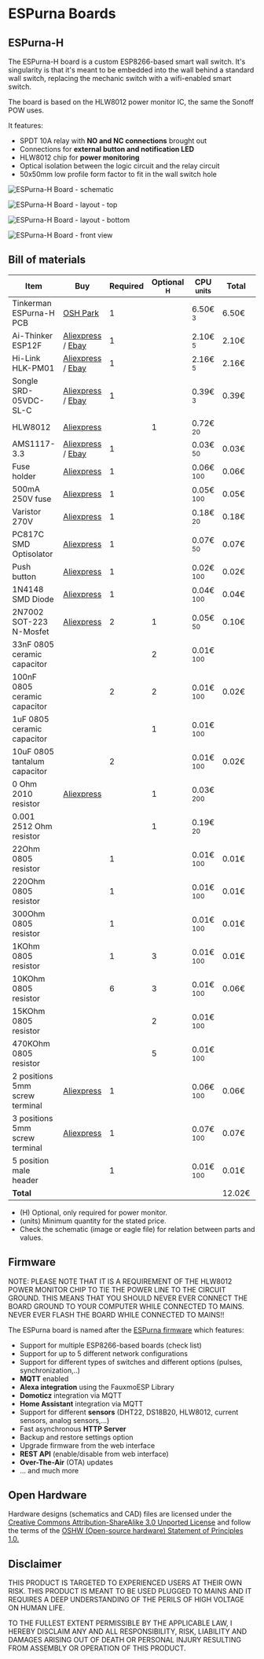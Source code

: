 # ESPurna Boards

## ESPurna-H

The ESPurna-H board is a custom ESP8266-based smart wall switch. It's singularity is that it's meant to be embedded into the wall behind a standard wall switch, replacing the mechanic switch with a wifi-enabled smart switch.

The board is based on the HLW8012 power monitor IC, the same the Sonoff POW uses.

It features:

* SPDT 10A relay with **NO and NC connections** brought out
* Connections for **external button and notification LED**
* HLW8012 chip for **power monitoring**
* Optical isolation between the logic circuit and the relay circuit
* 50x50mm low profile form factor to fit in the wall switch hole

![ESPurna-H Board - schematic](/images/espurna_h.schematic.v0.6.png)

![ESPurna-H Board - layout - top](/images/espurna_h.render-top.v0.6.png)

![ESPurna-H Board - layout - bottom](/images/espurna_h.render-bottom.v0.6.png)

![ESPurna-H Board - front view](/images/20170327_233327s.jpg)

## Bill of materials

|Item|Buy|Required|Optional <sup>H</sup>|CPU <sup>units</sup>|Total|Total <sup>H</sup>|
|---|---|---|---|---|---|---|
|Tinkerman ESPurna-H PCB|[OSH Park](https://oshpark.com/shared_projects/CrcD9Wsy)|1||6.50€ <sup>3</sup>|6.50€||
|Ai-Thinker ESP12F|[Aliexpress](http://s.click.aliexpress.com/e/mUZjemI) / [Ebay](https://rover.ebay.com/rover/1/711-53200-19255-0/1?icep_id=114&ipn=icep&toolid=20004&campid=5338044841&mpre=http%3A%2F%2Fwww.ebay.com%2Fitm%2FESP8266-Remote-Serial-Port-WIFI-Transceiver-Wireless-Module-Esp-12F-AP-STA-%2F272408386985%3Fhash%3Ditem3f6cce1da9%3Ag%3ArywAAOSwZJBX-7RV)|1||2.10€ <sup>5</sup>|2.10€||
|Hi-Link HLK-PM01|[Aliexpress](http://s.click.aliexpress.com/e/yzVBurN) / [Ebay](https://rover.ebay.com/rover/1/711-53200-19255-0/1?icep_id=114&ipn=icep&toolid=20004&campid=5338044841&mpre=http%3A%2F%2Fwww.ebay.com%2Fitm%2FHousehold-Switch-Hlk-Pm01-Ac-Dc-220V-To-5V-Step-Down-Power-Supply-Module-New-I-F-%2F262910032033%3Fhash%3Ditem3d36a8b8a1%3Ag%3A8gwAAOSwal5YH5sM)|1||2.16€ <sup>5</sup>|2.16€||
|Songle SRD-05VDC-SL-C|[Aliexpress](http://s.click.aliexpress.com/e/6Au7qf2) / [Ebay](https://rover.ebay.com/rover/1/711-53200-19255-0/1?icep_id=114&ipn=icep&toolid=20004&campid=5338044841&mpre=http%3A%2F%2Fwww.ebay.com%2Fitm%2F1pcs-SRD-05VDC-SL-C-5V-DC-SONGLE-Power-Relay-SRD-05VDC-SL-C-PCB-Type-%2F262148054761%3Fhash%3Ditem3d093ddee9%3Ag%3A9VEAAOxykVNRq~7c)|1||0.39€ <sup>3</sup>|0.39€||
|HLW8012|[Aliexpress](http://s.click.aliexpress.com/e/Fq7URjq)||1|0.72€ <sup>20</sup>||0.72€|
|AMS1117-3.3|[Aliexpress](http://s.click.aliexpress.com/e/uj6iuNv) / [Ebay](https://rover.ebay.com/rover/1/711-53200-19255-0/1?icep_id=114&ipn=icep&toolid=20004&campid=5338044841&mpre=http%3A%2F%2Fwww.ebay.com%2Fitm%2FNew-10pcs-AMS1117-LM1117-3-3V-1A-SOT-223-Voltage-Regulator-NT00206-Ship-Today-%2F112049991237%3Fhash%3Ditem1a16b32e45%3Ag%3AqV8AAOSw14xWNwXc)|1||0.03€ <sup>50</sup>|0.03€||
|Fuse holder|[Aliexpress](http://s.click.aliexpress.com/e/uBMfQzR)|1||0.06€ <sup>100</sup>|0.06€||
|500mA 250V fuse|[Aliexpress](http://s.click.aliexpress.com/e/Rj2jYB6)|1||0.05€ <sup>100</sup>|0.05€||
|Varistor 270V|[Aliexpress](http://s.click.aliexpress.com/e/bUjIA2Z)|1||0.18€ <sup>20</sup>|0.18€||
|PC817C SMD Optisolator|[Aliexpress](http://s.click.aliexpress.com/e/ZJYfu7i)|1||0.07€ <sup>50</sup>|0.07€||
|Push button|[Aliexpress](http://s.click.aliexpress.com/e/Nzrf6aa)|1||0.02€ <sup>100</sup>|0.02€||
|1N4148 SMD Diode|[Aliexpress](http://s.click.aliexpress.com/e/i2nayrB)|1||0.04€ <sup>100</sup>|0.04€||
|2N7002 SOT-223 N-Mosfet|[Aliexpress](http://s.click.aliexpress.com/e/yFQnA2J)|2|1|0.05€ <sup>50</sup>|0.10€|0.05€|
|33nF 0805 ceramic capacitor|||2|0.01€ <sup>100</sup>||0.02€|
|100nF 0805 ceramic capacitor||2|2|0.01€ <sup>100</sup>|0.02€|0.02€|
|1uF 0805 ceramic capacitor|||1|0.01€ <sup>100</sup>||0.01€|
|10uF 0805 tantalum capacitor||2||0.01€ <sup>100</sup>|0.02€||
|0 Ohm 2010 resistor|[Aliexpress](http://s.click.aliexpress.com/e/BMRz7yF)||1|0.03€ <sup>200</sup>||0.03€|
|0.001 2512 Ohm resistor|||1|0.19€ <sup>20</sup>||0.19€|
|22Ohm 0805 resistor||1||0.01€ <sup>100</sup>|0.01€||
|220Ohm 0805 resistor||1||0.01€ <sup>100</sup>|0.01€||
|300Ohm 0805 resistor||1||0.01€ <sup>100</sup>|0.01€||
|1KOhm 0805 resistor||1|3|0.01€ <sup>100</sup>|0.01€|0.03€|
|10KOhm 0805 resistor||6|3|0.01€ <sup>100</sup>|0.06€|0.03€|
|15KOhm 0805 resistor|||2|0.01€ <sup>100</sup>||0.02€|
|470KOhm 0805 resistor|||5|0.01€ <sup>100</sup>||0.05€|
|2 positions 5mm screw terminal|[Aliexpress](http://s.click.aliexpress.com/e/a2fqnM7)|1||0.06€ <sup>100</sup>|0.06€||
|3 positions 5mm screw terminal|[Aliexpress](http://s.click.aliexpress.com/e/Vjaa2RB)|1||0.07€ <sup>100</sup>|0.07€||
|5 position male header||1||0.01€ <sup>100</sup>|0.01€||
|**Total**|||||12.02€|1.17€|

* (H) Optional, only required for power monitor.
* (units) Minimum quantity for the stated price.
* Check the schematic (image or eagle file) for relation between parts and values.

## Firmware

NOTE: PLEASE NOTE THAT IT IS A REQUIREMENT OF THE HLW8012 POWER MONITOR CHIP TO TIE THE POWER LINE TO THE CIRCUIT GROUND. THIS MEANS THAT YOU SHOULD NEVER EVER CONNECT THE BOARD GROUND TO YOUR COMPUTER WHILE CONNECTED TO MAINS. NEVER EVER FLASH THE BOARD WHILE CONNECTED TO MAINS!!

The ESPurna board is named after the [ESPurna firmware](https://bitbucket.org/xoseperez/espurna) which features:

* Support for multiple ESP8266-based boards (check list)
* Support for up to 5 different network configurations
* Support for different types of switches and different options (pulses, synchronization,..)
* **MQTT** enabled
* **Alexa integration** using the FauxmoESP Library
* **Domoticz** integration via MQTT
* **Home Assistant** integration via MQTT
* Support for different **sensors** (DHT22, DS18B20, HLW8012, current sensors, analog sensors,...)
* Fast asynchronous **HTTP Server**
* Backup and restore settings option
* Upgrade firmware from the web interface
* **REST API** (enable/disable from web interface)
* **Over-The-Air** (OTA) updates
* ... and much more

## Open Hardware

Hardware designs (schematics and CAD) files are licensed under the [Creative Commons Attribution-ShareAlike 3.0 Unported License](http://creativecommons.org/licenses/by-sa/3.0/) and follow the terms of the [OSHW (Open-source hardware) Statement of Principles 1.0.](http://freedomdefined.org/OSHW)

## Disclaimer

THIS PRODUCT IS TARGETED TO EXPERIENCED USERS AT THEIR OWN RISK. THIS PRODUCT IS MEANT TO BE USED PLUGGED TO MAINS AND IT REQUIRES A DEEP UNDERSTANDING OF THE PERILS OF HIGH VOLTAGE ON HUMAN LIFE.

TO THE FULLEST EXTENT PERMISSIBLE BY THE APPLICABLE LAW, I HEREBY DISCLAIM ANY AND ALL RESPONSIBILITY, RISK, LIABILITY AND DAMAGES ARISING OUT OF DEATH OR PERSONAL INJURY RESULTING FROM ASSEMBLY OR OPERATION OF THIS PRODUCT.
